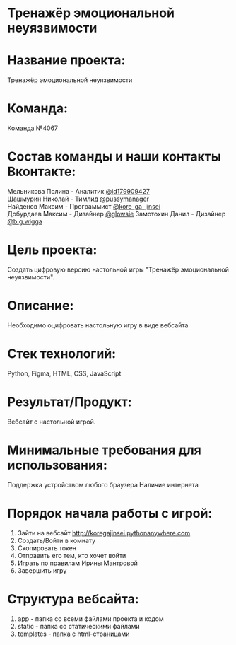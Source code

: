# Тренажёр эмоциональной неуязвимости
# Название проекта:
Тренажёр эмоциональной неуязвимости

# Команда:
Команда №4067

# Состав команды и наши контакты Вконтакте:  
Мельникова Полина - Аналитик [@id179909427]()  
Шашмурин Николай - Тимлид [@pussymanager]()  
Найденов Максим - Программист [@kore_ga_jinsei]()  
Добурдаев Максим - Дизайнер [@glowsie]()
Замотохин Данил - Дизайнер [@b.g.wigga]()

# Цель проекта:
Создать цифровую версию настольной игры "Тренажёр эмоциональной неуязвимости".

# Описание:
Необходимо оцифровать настольную игру в виде вебсайта

# Стек технологий:
Python, Figma, HTML, CSS, JavaScript

# Результат/Продукт:
Вебсайт с настольной игрой.

# Минимальные требования для использования:
Поддержка устройством любого браузера
Наличие интернета

# Порядок начала работы с игрой:
1) Зайти на вебсайт http://koregajinsei.pythonanywhere.com
2) Создать/Войти в комнату
3) Скопировать токен
4) Отправить его тем, кто хочет войти
5) Играть по правилам Ирины Мантровой
6) Завершить игру

# Структура вебсайта:
1) app - папка со всеми файлами проекта и кодом
2) static - папка со статическими файлами
3) templates - папка с html-страницами

